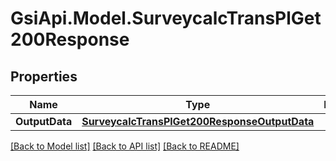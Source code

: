 # GsiApi.Model.SurveycalcTransPlGet200Response

## Properties

Name | Type | Description | Notes
------------ | ------------- | ------------- | -------------
**OutputData** | [**SurveycalcTransPlGet200ResponseOutputData**](SurveycalcTransPlGet200ResponseOutputData.md) |  | [optional] 

[[Back to Model list]](../README.md#documentation-for-models) [[Back to API list]](../README.md#documentation-for-api-endpoints) [[Back to README]](../README.md)

